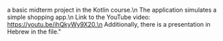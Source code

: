 a basic midterm project in the Kotlin course.\n
The application simulates a simple shopping app.\n
Link to the YouTube video: https://youtu.be/ihQkyWy9X20.\n
Additionally, there is a presentation in Hebrew in the file." 
